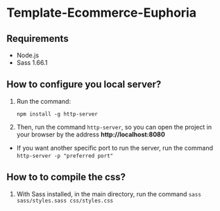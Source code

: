 # Template-Ecommerce-Euphoria

## Requirements
- Node.js
- Sass 1.66.1

## How to configure you local server?

1) Run the command:

    `npm install -g http-server`

2) Then, run the command `http-server`, so you can open the project in your browser by the address **http://localhost:8080**

- If you want another specific port to run the server, run the command `http-server -p "preferred port"`

## How to to compile the css?

1) With Sass installed, in the main directory, run the command `sass sass/styles.sass css/styles.css`
